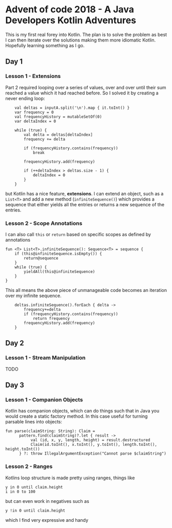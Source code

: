# Advent of code 2018 - A Java Developers Kotlin Adventures

This is my first real forey into Kotlin.  The plan is to solve the problem as best I can then iterate over the solutions making them more idiomatic Kotlin.  Hopefully learning something as I go.


## Day 1

### Lesson 1 - Extensions

Part 2 required looping over a series of values, over and over until their sum reached a value which it had reached before.  So I solved it by creating a never ending loop:
```
    val deltas = inputA.split('\n').map { it.toInt() }
    var frequency = 0
    val frequencyHistory = mutableSetOf(0)
    var deltaIndex = 0

    while (true) {
        val delta = deltas[deltaIndex]
        frequency += delta

        if (frequencyHistory.contains(frequency))
            break

        frequencyHistory.add(frequency)

        if (++deltaIndex > deltas.size - 1) {
            deltaIndex = 0
        }
    }
```

but Kotlin has a nice feature, **extensions**.  I can extend an object, such as a `List<T>` and add a new method (`infiniteSequence()`) which provides a sequence that either yields all the entries or returns a new sequence of the entries.

### Lesson 2 - Scope Annotations

I can also call `this` or `return` based on specific scopes as defined by annotations

```
fun <T> List<T>.infiniteSequence(): Sequence<T> = sequence {
    if (this@infiniteSequence.isEmpty()) {
        return@sequence
    }
    while (true) {
        yieldAll(this@infiniteSequence)
    }
}
```

This all means the above piece of unmanageable code becomes an iteration over my infinite sequence.

```
    deltas.infiniteSequence().forEach { delta ->
        frequency+=delta
        if (frequencyHistory.contains(frequency))
            return frequency
        frequencyHistory.add(frequency)
    }
```

## Day 2

### Lesson 1 - Stream Manipulation

TODO

## Day 3

### Lesson 1 - Companion Objects

Kotlin has companion objects, which can do things such that in Java you would create a static factory method.  In this case useful for turning parsable lines into objects:

 ```
 fun parse(claimString: String): Claim =
       pattern.find(claimString)?.let { result ->
            val (id, x, y, length, height) = result.destructured
            Claim(id.toInt(), x.toInt(), y.toInt(), length.toInt(), height.toInt())
       } ?: throw IllegalArgumentException("Cannot parse $claimString")
 ```

### Lesson 2 - Ranges

Kotlins loop structure is made pretty using ranges, things like

```
y in 0 until claim.height
i in 0 to 100
```

but can even work in negatives such as

```
y !in 0 until claim.height
```

which I find very expressive and handy